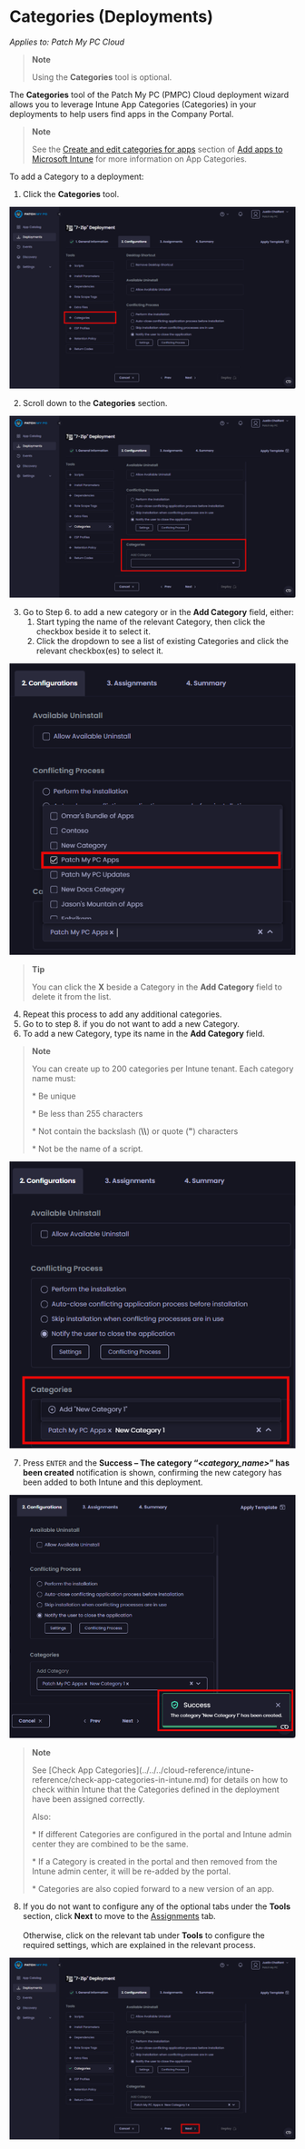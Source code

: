 # Categories (Deployments)

_Applies to: Patch My PC Cloud_

<blockquote class="wp-block-quote">
<p><strong>Note</strong></p>
<p>Using the <strong>Categories</strong> tool is optional.</p>
</blockquote>

The <strong>Categories</strong> tool of the Patch My PC (PMPC) Cloud deployment wizard allows you to leverage Intune App Categories (Categories) in your deployments to help users find apps in the Company Portal.

<blockquote class="wp-block-quote">
<p><strong>Note</strong></p>
<p>See the <a href="https://learn.microsoft.com/en-us/mem/intune/apps/apps-add#create-and-edit-categories-for-apps">Create and edit categories for apps</a> section of <a href="https://learn.microsoft.com/en-us/mem/intune/apps/apps-add">Add apps to Microsoft Intune</a> for more information on App Categories.</p>
</blockquote>

To add a Category to a deployment:

1. Click the <strong>Categories</strong> tool.

![Clicking the “Categories” tool](/_images/image-(72).png "Clicking the “Categories” tool")

2. Scroll down to the <strong>Categories</strong> section.

![Scrolling down to the &#x22;Categories&#x22; section](/_images/image-(73).png "Scrolling down to the &#x22;Categories&#x22; section")

3. Go to Step 6. to add a new category or in the <strong>Add Category</strong> field, either:
   1. Start typing the name of the relevant Category, then click the checkbox beside it to select it.
   2. Click the dropdown to see a list of existing Categories and click the relevant checkbox(es) to select it.

![Selecting the checkbox beside the relevant categories](/_images/image-(74).png "Selecting the checkbox beside the relevant categories")

<blockquote class="wp-block-quote">
<p><strong>Tip</strong></p>
<p>You can click the <strong>X</strong> beside a Category in the <strong>Add Category</strong> field to delete it from the list.</p>
</blockquote>

4. Repeat this process to add any additional categories.
5. Go to to step 8. if you do not want to add a new Category.
6. To add a new Category, type its name in the <strong>Add Category</strong> field.

<blockquote class="wp-block-quote">
<p><strong>Note</strong></p>
<p>You can create up to 200 categories per Intune tenant. Each category name must:</p>
<p>* Be unique</p>
<p>* Be less than 255 characters</p>
<p>* Not contain the backslash (<strong>\\</strong>) or quote (<strong>"</strong>) characters</p>
<p>* Not be the name of a script.</p>
</blockquote>

![](/_images/image-(75).png "")

7. Press `ENTER` and the <strong>Success – The category “<</strong>_<strong>category\_name></strong>_<strong>” has been created</strong> notification is shown, confirming the new category has been added to both Intune and this deployment.

![](/_images/image-(76).png "")

<blockquote class="wp-block-quote">
<p><strong>Note</strong></p>
<p>See [Check App Categories](../../../cloud-reference/intune-reference/check-app-categories-in-intune.md) for details on how to check within Intune that the Categories defined in the deployment have been assigned correctly.</p>
<p>Also:</p>
<p>* If different Categories are configured in the portal and Intune admin center they are combined to be the same.</p>
<p>* If a Category is created in the portal and then removed from the Intune admin center, it will be re-added by the portal.</p>
<p>* Categories are also copied forward to a new version of an app.</p>
</blockquote>

8. If you do not want to configure any of the optional tabs under the <strong>Tools</strong> section, click <strong>Next</strong> to move to the [Assignments](../cloud-assignments-deployment-tab.md) tab.\
   \
   Otherwise, click on the relevant tab under <strong>Tools</strong> to configure the required settings, which are explained in the relevant process.

![Clicking &#x22;Next&#x22; to move to the &#x22;Assignments&#x22; page](/_images/image-(77).png "Clicking &#x22;Next&#x22; to move to the &#x22;Assignments&#x22; page")